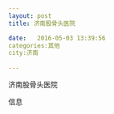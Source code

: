 ```yaml
--- 
layout: post 
title: 济南股骨头医院

date:   2016-05-03 13:39:56 
categories:其他  
city:济南
  
--- 
```

   
济南股骨头医院

信息

